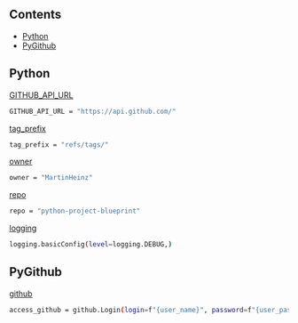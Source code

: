 ## Contents
- [Python](#python)
- [PyGithub](#pygithub)

## Python

[GITHUB_API_URL](https://devopslearning.medium.com/day-13-101-days-of-devops-github-api-using-python-and-pygithub-module-c1bcbaaeada7)
```bash
GITHUB_API_URL = "https://api.github.com/"
```
[tag_prefix](https://github.com/BLAKE3-team/BLAKE3/blob/fc2f7e4206f016b0cac0593f23a7d5976ce066e6/.github/workflows/upload_github_release_asset.py#L12)
```bash
tag_prefix = "refs/tags/"
```

[owner](https://martinheinz.dev/blog/25)
```bash
owner = "MartinHeinz"
```

[repo](https://martinheinz.dev/blog/25)
```bash
repo = "python-project-blueprint"
```

[logging]()
```bash
logging.basicConfig(level=logging.DEBUG,)
```
## PyGithub
[github]()
```bash
access_github = github.Login(login=f"{user_name}", password=f"{user_password}")
```
